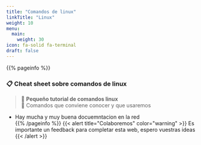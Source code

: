 ```yaml
---
title: "Comandos de linux"
linkTitle: "Linux"
weight: 10
menu:
  main:
    weight: 30
icon: fa-solid fa-terminal
draft: false    
---
```


{{% pageinfo %}}
### __:clipboard: Cheat sheet sobre comandos de linux__
> :whale: __Pequeño tutorial de comandos linux__   
> :page_facing_up: Comandos que conviene conocer y que usaremos   


* Hay mucha y muy buena docuemntacion en la red    
{{% /pageinfo %}}
{{< alert title="Colaboremos" color="warning" >}}
Es importante un feedback para completar esta web, espero vuestras ideas
{{< /alert >}}

